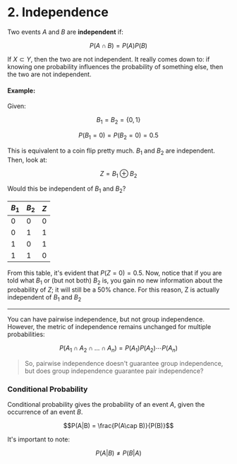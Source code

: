# 2. Independence


Two events $A$ and $B$ are **independent** if:

$$P(A \cap B ) = P(A) P(B)$$


If $X \subset Y$, then the two are not independent. It really comes down to: if knowing one probability influences the probability of something else, then the two are not independent. 


#### Example:

Given:

$$B_1 = B_2 = \{0, 1\}$$

$$P(B_1=0)=P(B_2=0)= 0.5$$

This is equivalent to a coin flip pretty much. $B_1$ and $B_2$ are independent. Then, look at:

$$Z = B_1 \oplus B_2$$

Would this be independent of $B_1$ and $B_2$? 


| $B_1$ | $B_2$ | $Z$ |
| ----- | ----- | --- |
| 0     | 0     | 0   |
| 0     | 1     | 1   |
| 1     | 0     | 1   |
| 1     | 1     | 0   |

From this table, it's evident that $P(Z=0)=0.5$. Now, notice that if you are told what $B_1$ or (but not both) $B_2$ is, you gain no new information about the probability of $Z$; it will still be a 50% chance. For this reason, Z is actually independent of $B_1$ and $B_2$ 


---

You can have pairwise independence, but not group independence. However, the metric of independence remains unchanged for multiple probabilities:

$$P(A_1 \cap A_2 \cap \dots \cap A_n) = P(A_1)P(A_2)\cdots P(A_n)$$

> So, pairwise independence doesn't guarantee group independence, but does group independence guarantee pair independence?


### Conditional Probability

Conditional probability gives the probability of an event $A$, given the occurrence of an event $B$. 

$$P(A|B) = \frac{P(A\cap B)}{P(B)}$$

It's important to note:

$$P(A|B) \ne P(B|A)$$


